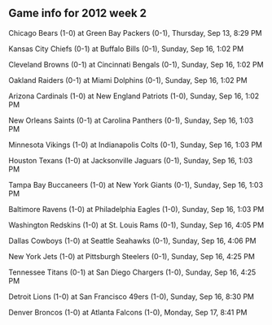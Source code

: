 ## Game info for 2012 week 2
Chicago Bears (1-0) at Green Bay Packers (0-1), Thursday, Sep 13, 8:29 PM



Kansas City Chiefs (0-1) at Buffalo Bills (0-1), Sunday, Sep 16, 1:02 PM

Cleveland Browns (0-1) at Cincinnati Bengals (0-1), Sunday, Sep 16, 1:02 PM

Oakland Raiders (0-1) at Miami Dolphins (0-1), Sunday, Sep 16, 1:02 PM

Arizona Cardinals (1-0) at New England Patriots (1-0), Sunday, Sep 16, 1:02 PM

New Orleans Saints (0-1) at Carolina Panthers (0-1), Sunday, Sep 16, 1:03 PM

Minnesota Vikings (1-0) at Indianapolis Colts (0-1), Sunday, Sep 16, 1:03 PM

Houston Texans (1-0) at Jacksonville Jaguars (0-1), Sunday, Sep 16, 1:03 PM

Tampa Bay Buccaneers (1-0) at New York Giants (0-1), Sunday, Sep 16, 1:03 PM

Baltimore Ravens (1-0) at Philadelphia Eagles (1-0), Sunday, Sep 16, 1:03 PM



Washington Redskins (1-0) at St. Louis Rams (0-1), Sunday, Sep 16, 4:05 PM

Dallas Cowboys (1-0) at Seattle Seahawks (0-1), Sunday, Sep 16, 4:06 PM

New York Jets (1-0) at Pittsburgh Steelers (0-1), Sunday, Sep 16, 4:25 PM

Tennessee Titans (0-1) at San Diego Chargers (1-0), Sunday, Sep 16, 4:25 PM



Detroit Lions (1-0) at San Francisco 49ers (1-0), Sunday, Sep 16, 8:30 PM



Denver Broncos (1-0) at Atlanta Falcons (1-0), Monday, Sep 17, 8:41 PM

